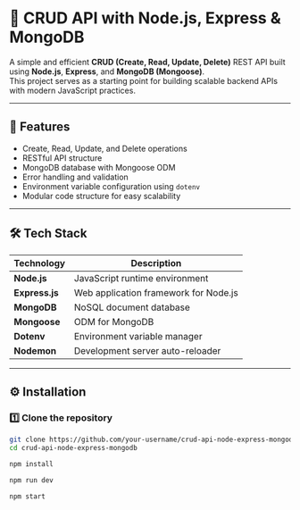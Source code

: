 # 🧩 CRUD API with Node.js, Express & MongoDB

A simple and efficient **CRUD (Create, Read, Update, Delete)** REST API built using **Node.js**, **Express**, and **MongoDB (Mongoose)**.  
This project serves as a starting point for building scalable backend APIs with modern JavaScript practices.

---

## 🚀 Features

- Create, Read, Update, and Delete operations
- RESTful API structure
- MongoDB database with Mongoose ODM
- Error handling and validation
- Environment variable configuration using `dotenv`
- Modular code structure for easy scalability

---

## 🛠️ Tech Stack

| Technology | Description |
|-------------|-------------|
| **Node.js** | JavaScript runtime environment |
| **Express.js** | Web application framework for Node.js |
| **MongoDB** | NoSQL document database |
| **Mongoose** | ODM for MongoDB |
| **Dotenv** | Environment variable manager |
| **Nodemon** | Development server auto-reloader |

---

## ⚙️ Installation

### 1️⃣ Clone the repository
```bash
git clone https://github.com/your-username/crud-api-node-express-mongodb.git
cd crud-api-node-express-mongodb

npm install

npm run dev

npm start
